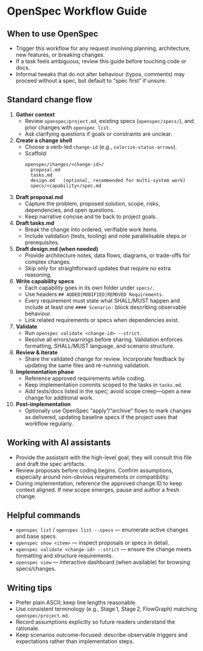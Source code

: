 # OpenSpec Workflow Guide

## When to use OpenSpec
- Trigger this workflow for any request involving planning, architecture, new features, or breaking changes.
- If a task feels ambiguous, review this guide before touching code or docs.
- Informal tweaks that do not alter behaviour (typos, comments) may proceed without a spec, but default to “spec first” if unsure.

## Standard change flow
1. **Gather context**  
   - Review `openspec/project.md`, existing specs (`openspec/specs/`), and prior changes with `openspec list`.  
   - Ask clarifying questions if goals or constraints are unclear.
2. **Create a change shell**  
   - Choose a verb-led `change-id` (e.g., `colorize-status-arrows`).  
   - Scaffold:  
     ```
     openspec/changes/<change-id>/
       proposal.md
       tasks.md
       design.md   (optional, recommended for multi-system work)
       specs/<capability>/spec.md
     ```
3. **Draft proposal.md**  
   - Capture the problem, proposed solution, scope, risks, dependencies, and open questions.  
   - Keep narrative concise and tie back to project goals.
4. **Draft tasks.md**  
   - Break the change into ordered, verifiable work items.  
   - Include validation (tests, tooling) and note parallelisable steps or prerequisites.
5. **Draft design.md (when needed)**  
   - Provide architecture notes, data flows, diagrams, or trade-offs for complex changes.  
   - Skip only for straightforward updates that require no extra reasoning.
6. **Write capability specs**  
   - Each capability goes in its own folder under `specs/`.  
   - Use headers `## ADDED|MODIFIED|REMOVED Requirements`.  
   - Every requirement must state what SHALL/MUST happen and include at least one `#### Scenario:` block describing observable behaviour.  
   - Link related requirements or specs when dependencies exist.
7. **Validate**  
   - Run `openspec validate <change-id> --strict`.  
   - Resolve all errors/warnings before sharing. Validation enforces formatting, SHALL/MUST language, and scenario structure.
8. **Review & iterate**  
   - Share the validated change for review. Incorporate feedback by updating the same files and re-running validation.
9. **Implementation phase**  
   - Reference approved requirements while coding.  
   - Keep implementation commits scoped to the tasks in `tasks.md`.  
   - Add tests/docs listed in the spec; avoid scope creep—open a new change for additional work.
10. **Post-implementation**  
    - Optionally use OpenSpec “apply”/“archive” flows to mark changes as delivered, updating baseline specs if the project uses that workflow regularly.

## Working with AI assistants
- Provide the assistant with the high-level goal; they will consult this file and draft the spec artifacts.  
- Review proposals before coding begins. Confirm assumptions, especially around non-obvious requirements or compatibility.  
- During implementation, reference the approved change ID to keep context aligned. If new scope emerges, pause and author a fresh change.

## Helpful commands
- `openspec list` / `openspec list --specs` — enumerate active changes and base specs.  
- `openspec show <item>` — inspect proposals or specs in detail.  
- `openspec validate <change-id> --strict` — ensure the change meets formatting and structure requirements.  
- `openspec view` — interactive dashboard (when available) for browsing specs/changes.

## Writing tips
- Prefer plain ASCII; keep line lengths reasonable.  
- Use consistent terminology (e.g., Stage 1, Stage 2, FlowGraph) matching `openspec/project.md`.  
- Record assumptions explicitly so future readers understand the rationale.  
- Keep scenarios outcome-focused: describe observable triggers and expectations rather than implementation steps.
